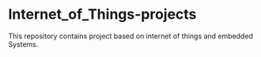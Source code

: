 # Internet_of_Things-projects
This repository contains project based on internet of things and embedded Systems.
